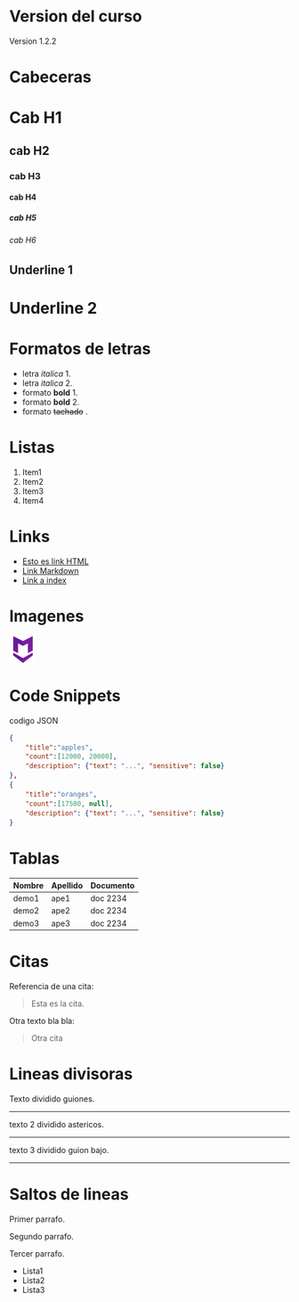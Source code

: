 # Version del curso
Version 1.2.2

# Cabeceras
# Cab H1
## cab H2
### cab H3
#### cab H4
##### cab H5
###### cab H6

Underline 1
-----------

Underline 2
===========

# Formatos de letras
- letra *italica* 1.
- letra _italica_ 2.
- formato **bold** 1.
- formato __bold__ 2.
- formato ~~tachado~~ .

# Listas
1. Item1
2. Item2
3. Item3
4. Item4

# Links
- <a href="http://google.com"> Esto es link HTML</a>
- [Link Markdown](http://www.google.com)
- [Link a index](index.html)

# Imagenes
![Logo Github](https://github.com/adam-p/markdown-here/blob/master/src/common/images/icon48.png)


# Code Snippets
codigo JSON
```JSON
{
    "title":"apples",
    "count":[12000, 20000],
    "description": {"text": "...", "sensitive": false}
},
{
    "title":"oranges",
    "count":[17500, null],
    "description": {"text": "...", "sensitive": false}
}
```

# Tablas
| Nombre | Apellido | Documento |
| ------ | -------- | --------- |
| demo1  | ape1     | doc 2234  |
| demo2  | ape2     | doc 2234  |
| demo3  | ape3     | doc 2234  |

# Citas
Referencia de una cita:
> Esta es la cita.

Otra texto bla bla:
> Otra cita

# Lineas divisoras
Texto dividido guiones.

---
texto 2 dividido astericos.

***
texto 3 dividido guion bajo.

___

# Saltos de lineas
Primer parrafo.

Segundo parrafo.

Tercer parrafo.
- Lista1
- Lista2
- Lista3
